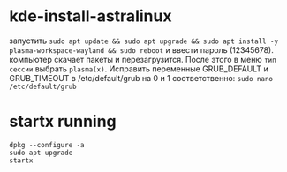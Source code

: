# kde-install-astralinux

запустить ```sudo apt update && sudo apt upgrade && sudo apt install -y plasma-workspace-wayland && sudo reboot``` и ввести пароль (12345678).
компьютер скачает пакеты и перезагрузится. 
После этого в меню ```тип сессии``` выбрать ```plasma(x)```. Исправить переменные GRUB_DEFAULT и GRUB_TIMEOUT в /etc/default/grub на 0 и 1 соответственно: ```sudo nano /etc/default/grub```


# startx running
```
dpkg --configure -a
sudo apt upgrade 
startx 
```
